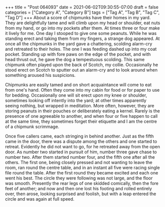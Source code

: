 +++
title = "Post 064093"
date = 2021-06-02T09:30:55-07:00
draft = false
categories = ["Category A", "Category B"]
tags = ["Tag A", "Tag B", "Tag C", "Tag D"]
+++
About a score of chipmunks have their homes in my yard. They are delightfully tame and will climb upon my head or shoulder, eat nuts from my hand, or go into my pockets after them. At times three or four make it lively for me. One day I stooped to give one some peanuts. While he was standing erect and taking them from my fingers, a strange dog appeared. At once all the chipmunks in the yard gave a chattering, scolding alarm-cry and retreated to their holes. The one I was feeding dashed up into my coat pocket. Standing up with fore paws on the edge of the pocket, and with head thrust out, he gave the dog a tempestuous scolding. This same chipmunk often played upon the back of Scotch, my collie. Occasionally he stood erect on Scotch to sputter out an alarm-cry and to look around when something aroused his suspicions.

Chipmunks are easily tamed and on short acquaintance will come to eat from one's hand. Often they come into my cabin for food or for paper to use for bedding. Occasionally one will sit erect upon my knee or shoulder, sometimes looking off intently into the yard; at other times apparently seeing nothing, but wrapped in meditation. More often, however, they are storing peanuts in their pouches or deliberately eating a kernel. Rarely is the presence of one agreeable to another, and when four or five happen to call at the same time, they sometimes forget their etiquette and I am the centre of a chipmunk scrimmage.

Once five callers came, each stringing in behind another. Just as the fifth came in the door, there was a dispute among the others and one started to retreat. Evidently he did not want to go, for he retreated away from the open door. As number two started in pursuit of him, number three gave chase to number two. After them started number four, and the fifth one after all the others. The first one, being closely pressed and not wanting to leave the room, ran round the centre table, and in an instant all five were racing single file round the table. After the first round they became excited and each one went his best. The circle they were following was not large, and the floor was smooth. Presently the rear legs of one skidded comically, then the fore feet of another; and now and then one lost his footing and rolled entirely over, then arose, looking surprised and foolish, but with a leap entered the circle and was again at full speed.
